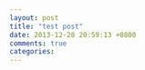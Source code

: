 ```yaml
---
layout: post
title: "test post"
date: 2013-12-28 20:59:13 +0800
comments: true
categories: 
---
```

